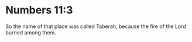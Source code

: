 # Numbers 11:3

So the name of that place was called Taberah, because the fire of the Lord burned among them.
